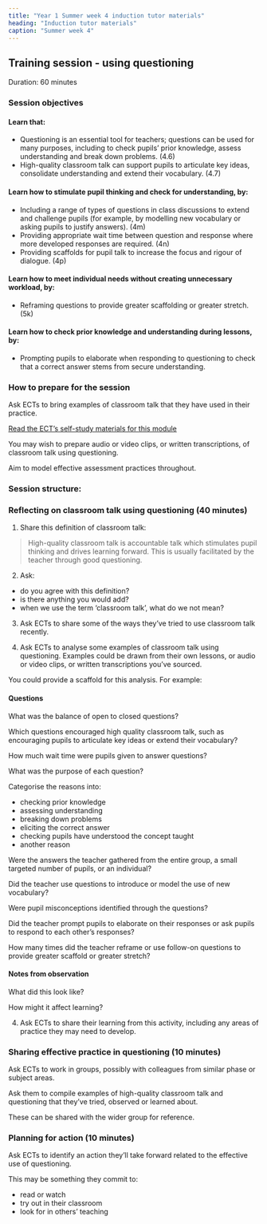 ```yaml
---
title: "Year 1 Summer week 4 induction tutor materials"
heading: "Induction tutor materials"
caption: "Summer week 4"
---
```


## Training session - using questioning

Duration: 60 minutes

### Session objectives

#### Learn that:

- Questioning is an essential tool for teachers; questions can be used for many purposes, including to check pupils’ prior knowledge, assess understanding and break down problems. (4.6)
- High-quality classroom talk can support pupils to articulate key ideas, consolidate understanding and extend their vocabulary. (4.7)

#### Learn how to stimulate pupil thinking and check for understanding, by:

- Including a range of types of questions in class discussions to extend and challenge pupils (for example, by modelling new vocabulary or asking pupils to justify answers). (4m)
- Providing appropriate wait time between question and response where more developed responses are required. (4n)
- Providing scaffolds for pupil talk to increase the focus and rigour of dialogue. (4p) 

#### Learn how to meet individual needs without creating unnecessary workload, by:

- Reframing questions to provide greater scaffolding or greater stretch. (5k)

#### Learn how to check prior knowledge and understanding during lessons, by:

- Prompting pupils to elaborate when responding to questioning to check that a correct answer stems from secure understanding.

### How to prepare for the session

Ask ECTs to bring examples of classroom talk that they have used in their practice.

[Read the ECT’s self-study materials for this module](year-1-assessment-feedback-and-questioning/summer-week-4-ect-instructions/)

You may wish to prepare audio or video clips, or written transcriptions, of classroom talk using questioning.

Aim to model effective assessment practices throughout.

### Session structure:

### Reflecting on classroom talk using questioning (40 minutes)

1. Share this definition of classroom talk:

> High-quality classroom talk is accountable talk which stimulates pupil thinking and drives learning forward. This is usually facilitated by the teacher through good questioning.

2. Ask:

- do you agree with this definition?
- is there anything you would add?
- when we use the term ‘classroom talk’, what do we not mean? 

3. Ask ECTs to share some of the ways they’ve tried to use classroom talk recently.

4. Ask ECTs to analyse some examples of classroom talk using questioning. Examples could be drawn from their own lessons, or audio or video clips, or written transcriptions you’ve sourced.

You could provide a scaffold for this analysis. For example:

#### Questions

What was the balance of open to closed questions? 

Which questions encouraged high quality classroom talk, such as encouraging pupils to articulate key ideas or extend their vocabulary?

How much wait time were pupils given to answer questions?

What was the purpose of each question?

Categorise the reasons into: 

- checking prior knowledge
- assessing understanding
- breaking down problems
- eliciting the correct answer
- checking pupils have understood the concept taught
- another reason

Were the answers the teacher gathered from the entire group, a small targeted number of pupils, or an individual?

Did the teacher use questions to introduce or model the use of new vocabulary?

Were pupil misconceptions identified through the questions?

Did the teacher prompt pupils to elaborate on their responses or ask pupils to respond to each other’s responses?

How many times did the teacher reframe or use follow-on questions to provide greater scaffold or greater stretch?

#### Notes from observation

What did this look like?

How might it affect learning?

4. Ask ECTs to share their learning from this activity, including any areas of practice they may need to develop.

### Sharing effective practice in questioning (10 minutes) 

Ask ECTs to work in groups, possibly with colleagues from similar phase or subject areas.

Ask them to compile examples of high-quality classroom talk and questioning that they’ve tried, observed or learned about.

These can be shared with the wider group for reference.

### Planning for action (10 minutes)  

Ask ECTs to identify an action they’ll take forward related to the effective use of questioning.

This may be something they commit to:

- read or watch
- try out in their classroom
- look for in others’ teaching